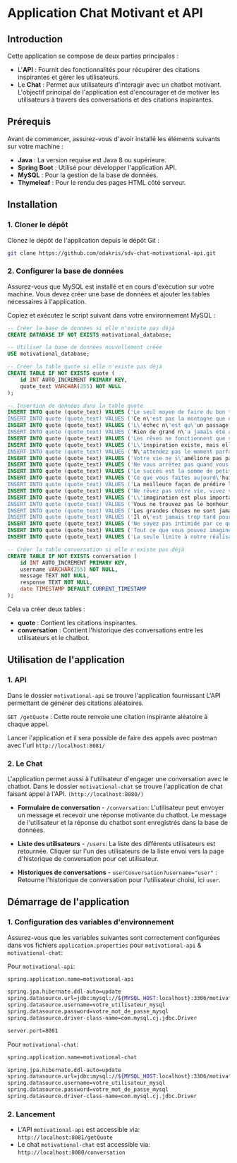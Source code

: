 # Application Chat Motivant et API

## Introduction

Cette application se compose de deux parties principales :

- L'**API** : Fournit des fonctionnalités pour récupérer des citations inspirantes et gérer les utilisateurs.
- Le **Chat** : Permet aux utilisateurs d'interagir avec un chatbot motivant.
L'objectif principal de l'application est d'encourager et de motiver les utilisateurs à travers des conversations et des citations inspirantes.

## Prérequis

Avant de commencer, assurez-vous d'avoir installé les éléments suivants sur votre machine :

- **Java** : La version requise est Java 8 ou supérieure.
- **Spring Boot** : Utilisé pour développer l'application API.
- **MySQL** : Pour la gestion de la base de données.
- **Thymeleaf** : Pour le rendu des pages HTML côté serveur.

## Installation

### 1. Cloner le dépôt
Clonez le dépôt de l'application depuis le dépôt Git :


``` bash
git clone https://github.com/odakris/sdv-chat-motivational-api.git
```

### 2. Configurer la base de données

Assurez-vous que MySQL est installé et en cours d'exécution sur votre machine. Vous devez créer une base de données et ajouter les tables nécessaires à l'application.

Copiez et exécutez le script suivant dans votre environnement MySQL :

```SQL
-- Créer la base de données si elle n'existe pas déjà
CREATE DATABASE IF NOT EXISTS motivational_database;

-- Utiliser la base de données nouvellement créée
USE motivational_database;

-- Créer la table quote si elle n'existe pas déjà
CREATE TABLE IF NOT EXISTS quote (
    id INT AUTO_INCREMENT PRIMARY KEY,
    quote_text VARCHAR(255) NOT NULL
);

-- Insertion de données dans la table quote
INSERT INTO quote (quote_text) VALUES ('Le seul moyen de faire du bon travail est d\'aimer ce que vous faites.');
INSERT INTO quote (quote_text) VALUES ('Ce n\'est pas la montagne que nous conquérons, mais nous-mêmes.');
INSERT INTO quote (quote_text) VALUES ('L\'échec n\'est qu\'un passage vers la réussite.');
INSERT INTO quote (quote_text) VALUES ('Rien de grand n\'a jamais été accompli sans enthousiasme.');
INSERT INTO quote (quote_text) VALUES ('Les rêves ne fonctionnent que si vous travaillez dur.');
INSERT INTO quote (quote_text) VALUES ('L\'inspiration existe, mais elle doit vous trouver en train de travailler.');
INSERT INTO quote (quote_text) VALUES ('N\'attendez pas le moment parfait, prenez simplement le moment et rendez-le parfait.');
INSERT INTO quote (quote_text) VALUES ('Votre vie ne s\'améliore pas par hasard, elle s\'améliore par le changement.');
INSERT INTO quote (quote_text) VALUES ('Ne vous arrêtez pas quand vous êtes fatigué, arrêtez-vous quand vous avez terminé.');
INSERT INTO quote (quote_text) VALUES ('Le succès est la somme de petits efforts, répétés jour après jour.');
INSERT INTO quote (quote_text) VALUES ('Ce que vous faites aujourd\'hui peut améliorer tous vos lendemains.');
INSERT INTO quote (quote_text) VALUES ('La meilleure façon de prédire l\'avenir est de le créer.');
INSERT INTO quote (quote_text) VALUES ('Ne rêvez pas votre vie, vivez vos rêves.');
INSERT INTO quote (quote_text) VALUES ('L\'imagination est plus importante que la connaissance.');
INSERT INTO quote (quote_text) VALUES ('Vous ne trouvez pas le bonheur, vous le créez.');
INSERT INTO quote (quote_text) VALUES ('Les grandes choses ne sont jamais faites par une seule personne, elles sont faites par une équipe de personnes.');
INSERT INTO quote (quote_text) VALUES ('Il n\'est jamais trop tard pour être ce que vous auriez pu être.');
INSERT INTO quote (quote_text) VALUES ('Ne soyez pas intimidé par ce que vous ne savez pas.');
INSERT INTO quote (quote_text) VALUES ('Tout ce que vous pouvez imaginer est réel.');
INSERT INTO quote (quote_text) VALUES ('La seule limite à notre réalisation de demain sera nos doutes et hésitations d\'aujourd\'hui.');

-- Créer la table conversation si elle n'existe pas déjà
CREATE TABLE IF NOT EXISTS conversation (
    id INT AUTO_INCREMENT PRIMARY KEY,
    username VARCHAR(255) NOT NULL,
    message TEXT NOT NULL,
    response TEXT NOT NULL, 
    date TIMESTAMP DEFAULT CURRENT_TIMESTAMP
);
```

Cela va créer deux tables :

- **quote** : Contient les citations inspirantes.
- **conversation** : Contient l'historique des conversations entre les utilisateurs et le chatbot.

## Utilisation de l'application

### 1. API

Dans le dossier `motivational-api` se trouve l'application fournissant L'API permettant de générer des citations aléatoires.

`GET /getQuote` : Cette route renvoie une citation inspirante aléatoire à chaque appel.

Lancer l'application et il sera possible de faire des appels avec postman avec l'url `http://localhost:8081/`

### 2. Le Chat

L'application permet aussi à l'utilisateur d'engager une conversation avec le chatbot.
Dans le dossier `motivational-chat` se trouve l'application de chat faisant appel à l'API. `(http://localhost:8080/)`

- **Formulaire de conversation** - `/conversation`: L'utilisateur peut envoyer un message et recevoir une réponse motivante du chatbot. Le message de l'utilisateur et la réponse du chatbot sont enregistrés dans la base de données.

- **Liste des utilisateurs** - `/users`: La liste des différents utilisateurs est retournée. Cliquer sur l'un des utilisateurs de la liste envoi vers la page d'historique de conversation pour cet utilisateur.

- **Historiques de conversations** - `userConversation?username="user"` : Retourne l'historique de conversation pour l'utilisateur choisi, ici `user`.
  
## Démarrage de l'application

### 1. Configuration des variables d'environnement
Assurez-vous que les variables suivantes sont correctement configurées dans vos fichiers `application.properties` pour `motivational-api` & `motivational-chat`:

Pour `motivational-api`:

```bash
spring.application.name=motivational-api

spring.jpa.hibernate.ddl-auto=update
spring.datasource.url=jdbc:mysql://${MYSQL_HOST:localhost}:3306/motivational_database
spring.datasource.username=votre_utilisateur_mysql
spring.datasource.password=votre_mot_de_passe_mysql
spring.datasource.driver-class-name=com.mysql.cj.jdbc.Driver

server.port=8081
```

Pour `motivational-chat`:

```bash
spring.application.name=motivational-chat

spring.jpa.hibernate.ddl-auto=update
spring.datasource.url=jdbc:mysql://${MYSQL_HOST:localhost}:3306/motivational_database
spring.datasource.username=votre_utilisateur_mysql
spring.datasource.password=votre_mot_de_passe_mysql
spring.datasource.driver-class-name=com.mysql.cj.jdbc.Driver
```

### 2. Lancement

- L'API `motivational-api` est accessible via: `http://localhost:8081/getQuote`
- Le chat `motivational-chat` est accessible via: `http://localhost:8080/conversation`


